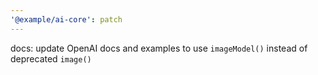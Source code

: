 ```yaml
---
'@example/ai-core': patch
---
```


docs: update OpenAI docs and examples to use `imageModel()` instead of deprecated `image()`
